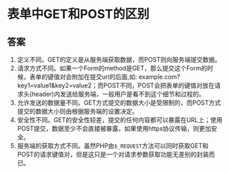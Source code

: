 # 表单中GET和POST的区别 #

## 答案  ##

1. 定义不同。GET的定义是从服务端获取数据，而POST则向服务端提交数据。
2. 请求方式不同。如果一个Form的method是GET，那么提交这个Form的时候，表单的键值对会附加在提交url的后面,如: example.com?key1=value1&key2=value2；而POST不同，POST会把表单的键值对放在请求头(header)内发送给服务端，一般用户是看不到这个细节和过程的。
3. 允许发送的数据量不同。GET方式提交的数据大小是受限制的，而POST方式提交的数据大小则由根据服务端的设置决定。
4. 安全性不同。GET的安全性较差，提交的任何内容都可以暴露在URL上；使用POST提交，数据至少不会直接被暴露，如果使用https协议传输，则更加安全。
5. 服务端的获取方式不同。虽然PHP由`$_REQUEST`方法可以同时获取GET和POST的请求键值对，但是这只是一个对请求参数获取功能无差别的封装而已。
